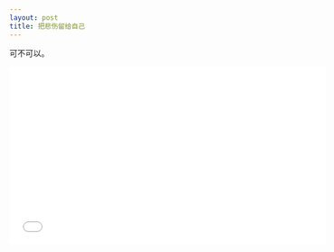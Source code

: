 ```yaml
---
layout: post
title: 把悲伤留给自己
---
```


可不可以。

<iframe width="560" height="315" src="//player.bilibili.com/player.html?aid=588453986&bvid=BV1GB4y1g7Ui&cid=348920692&page=1" scrolling="no" border="0" frameborder="no" framespacing="0" allowfullscreen="true"> </iframe>

